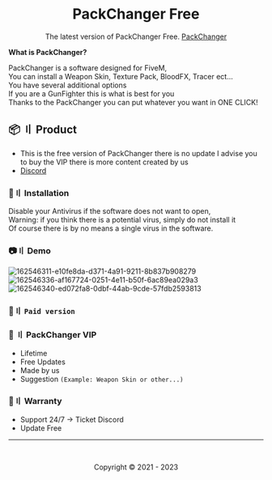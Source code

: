 <h1 align="center">
  PackChanger Free
</h1>

<a id="setup2"><p align="center">
  The latest version of PackChanger Free. [PackChanger](https://packchanger.com)
</p></a>

**What is PackChanger?**

PackChanger is a software designed for FiveM,<br>
You can install a Weapon Skin, Texture Pack, BloodFX, Tracer ect...<br>
You have several additional options<br>
If you are a GunFighter this is what is best for you<br>
Thanks to the PackChanger you can put whatever you want in ONE CLICK!<br>

## <a id="setup2"></a> 📦 〢 Product
- This is the free version of PackChanger there is no update I advise you to buy the VIP there is more content created by us
- [Discord](https://discord.gg/fDTHeTy52A)

### 🔆〢 Installation
Disable your Antivirus if the software does not want to open,<br>
Warning: if you think there is a potential virus, simply do not install it<br>
Of course there is by no means a single virus in the software.<br>

### 📷〢 Demo
![162546311-e10fe8da-d371-4a91-9211-8b837b908279](https://user-images.githubusercontent.com/78373923/213935479-b9b502da-fe69-468c-9f9e-b7ba4021f7ff.png)
![162546336-af167724-0251-4e11-b50f-6ac89ea029a3](https://user-images.githubusercontent.com/78373923/213935493-f6698fbb-1b01-49b1-a572-cec96948842f.png)
![162546340-ed072fa8-0dbf-44ab-9cde-57fdb2593813](https://user-images.githubusercontent.com/78373923/213935497-ccc38c2b-b264-4e70-a0c8-378efd3d69dd.png)




 ### 🛒〢 `Paid version`

  
### 🌟 〢 PackChanger VIP

- Lifetime 
- Free Updates 
- Made by us
- Suggestion `(Example: Weapon Skin or other...)`

### 📌〢 Warranty

- Support 24/7 -> Ticket Discord
- Update Free

---

  <br>

<p align="center">
  Copyright © 2021 - 2023
<br>
